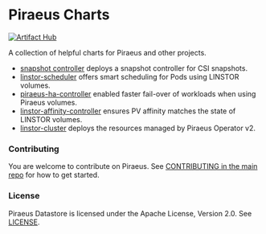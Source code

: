 # Piraeus Charts

[![Artifact Hub](https://img.shields.io/endpoint?url=https://artifacthub.io/badge/repository/piraeus-charts)](https://artifacthub.io/packages/search?repo=piraeus-charts)

A collection of helpful charts for Piraeus and other projects.

* [snapshot controller](./charts/snapshot-controller) deploys a snapshot controller for CSI snapshots.
* [linstor-scheduler](./charts/linstor-scheduler) offers smart scheduling for Pods using LINSTOR volumes.
* [piraeus-ha-controller](./charts/piraeus-ha-controller) enabled faster fail-over of workloads when using Piraeus volumes.
* [linstor-affinity-controller](./charts/linstor-affinity-controller) ensures PV affinity matches the state of LINSTOR volumes.
* [linstor-cluster](./charts/linstor-cluster) deploys the resources managed by Piraeus Operator v2.

### Contributing

You are welcome to contribute on Piraeus. See [CONTRIBUTING in the main repo](https://github.com/piraeusdatastore/piraeus/blob/master/CONTRIBUTING.md) for how to get started.

### License

Piraeus Datastore is licensed under the Apache License, Version 2.0. See [LICENSE](./LICENSE).

